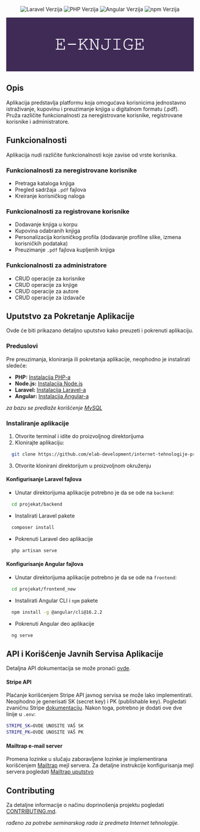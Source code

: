 <p align="center">
  <img alt="Laravel Verzija" src="https://img.shields.io/badge/laravel-10.10-blue.svg">
  <img alt="PHP Verzija" src="https://img.shields.io/badge/php-8.3-brightgreen.svg">
  <img alt="Angular Verzija" src="https://img.shields.io/badge/angular-16.2.2-red.svg">
  <img alt="npm Verzija" src="https://img.shields.io/badge/npm-9.6.7-blue.svg">
</p>

<p align="center">
  <img alt="Banner" src="projekat/frontend_new/src/assets/readme-banner.png">
</p>

## Opis

Aplikacija predstavlja platformu koja omogućava korisnicima jednostavno istraživanje, kupovinu i preuzimanje knjiga u digitalnom formatu (.pdf). Pruža različite funkcionalnosti za neregistrovane korisnike, registrovane korisnike i administratore.

## Funkcionalnosti

Aplikacija nudi različite funkcionalnosti koje zavise od vrste korisnika.

### Funkcionalnosti za neregistrovane korisnike

- Pretraga kataloga knjiga
- Pregled sadržaja `.pdf` fajlova
- Kreiranje korisničkog naloga

### Funkcionalnosti za registrovane korisnike

- Dodavanje knjiga u korpu
- Kupovina odabranih knjiga
- Personalizacija korisničkog profila (dodavanje profilne slike, izmena korisničkih podataka)
- Preuzimanje `.pdf` fajlova kupljenih knjiga

### Funkcionalnosti za administratore

- CRUD operacije za korisnike
- CRUD operacije za knjige
- CRUD operacije za autore
- CRUD operacije za izdavače

## Uputstvo za Pokretanje Aplikacije

Ovde će biti prikazano detaljno uputstvo kako preuzeti i pokrenuti aplikaciju.

### Preduslovi

Pre preuzimanja, kloniranja ili pokretanja aplikacije, neophodno je instalirati sledeće:

- **PHP:** [Instalacija PHP-a](https://www.php.net/manual/en/install.php)
- **Node.js:** [Instalacija Node.js](https://nodejs.org/en/download/)
- **Laravel:** [Instalacija Laravel-a](https://laravel.com/docs/8.x/installation)
- **Angular:** [Instalacija Angular-a](https://angular.io/guide/setup-local)

*za bazu se predlaže korišćenje [MySQL](https://dev.mysql.com/doc/mysql-installation-excerpt/5.7/en/)*

### Instaliranje aplikacije

1. Otvorite terminal i idite do proizvoljnog direktorijuma
2. Klonirajte aplikaciju:
```bash
  git clone https://github.com/elab-development/internet-tehnologije-projekat-digitalnaprodavnica_2021_1096.git
```
3. Otvorite klonirani direktorijum u proizvoljnom okruženju

#### Konfigurisanje Laravel fajlova

- Unutar direktorijuma aplikacije potrebno je da se ode na `backend`: <br>
```bash
  cd projekat/backend
```
- Instalirati Laravel pakete
```bash
  composer install
```
- Pokrenuti Laravel deo aplikacije
```bash
  php artisan serve
```

#### Konfigurisanje Angular fajlova

- Unutar direktorijuma aplikacije potrebno je da se ode na `frontend`: <br>
```bash
  cd projekat/frontend_new
```
- Instalirati Angular CLI i `npm` pakete
```bash
  npm install -g @angular/cli@16.2.2
```
- Pokrenuti Angular deo aplikacije
```bash
  ng serve
```

## API i Korišćenje Javnih Servisa Aplikacije

Detaljna API dokumentacija se može pronaći [ovde](https://documenter.getpostman.com/view/28553137/2s9YsT5TQS#dc4ca0e5-8a60-4c02-968d-b58e679c8208).

#### Stripe API
Plaćanje korišćenjem Stripe API javnog servisa se može lako implementirati. Neophodno je generisati SK (secret key) i PK (publishable key). Pogledati zvaničnu Stripe [dokumentaciju](https://stripe.com/docs/keys).
Nakon toga, potrebno je dodati ove dve linije u `.env`:
```bash
STRIPE_SK=OVDE UNOSITE VAŠ SK
STRIPE_PK=OVDE UNOSITE VAŠ PK
```
#### Mailtrap e-mail server
Promena lozinke u slučaju zaboravljene lozinke je implementirana korišćenjem [Mailtrap](mailtrap.io) mejl servera. Za detaljne instrukcije konfigurisanja mejl servera pogledati [Mailtrap uputstvo](https://help.mailtrap.io/article/5-testing-integration)

## Contributing

Za detaljne informacije o načinu doprinošenja projektu pogledati [CONTRIBUTING.md](CONTRIBUTING.md).

*rađeno za potrebe seminarskog rada iz predmeta Internet tehnologije.*
